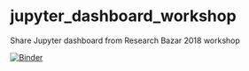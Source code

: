 # jupyter_dashboard_workshop
Share Jupyter dashboard from Research Bazar 2018 workshop

[![Binder](https://mybinder.org/badge.svg)](https://mybinder.org/v2/gh/jonolave/jupyter_dashboard_workshop/master)
